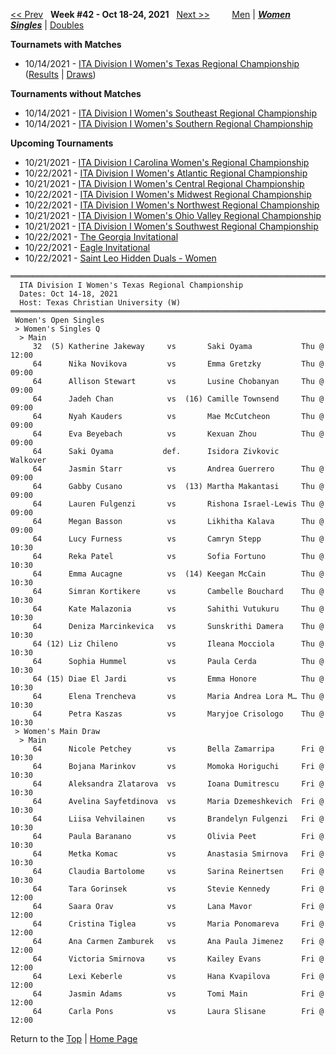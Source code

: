 <a name="top"></a>[<< Prev](women_singles_2141.md) &nbsp; **Week #42 - Oct 18-24, 2021** &nbsp; [Next >>](women_singles_2143.md) &nbsp;&nbsp;&nbsp;&nbsp;&nbsp;&nbsp;&nbsp; [Men](./men_singles_2142.md) &#124; [***Women***](./women_singles_2142.md) &nbsp;&nbsp;&nbsp;&nbsp;&nbsp; [***Singles***](./women_singles_2142.md) &#124; [Doubles](./women_doubles_2142.md)

**Tournamets with Matches**  
- 10/14/2021 - [ITA Division I Women's Texas Regional Championship](#21-76092) ([Results](#21-76092) &#124; <a href="https://colleges.wearecollegetennis.com/competitions/TexasChristianUniversityW/Tournaments/Overview/9574C0F1-FB6F-4587-813E-366D4EF8CD5F" target="_blank">Draws</a>)  

**Tournaments without Matches**  
- 10/14/2021 - <a href="https://colleges.wearecollegetennis.com/competitions/UniversityOfCentralFloridaW/Tournaments/Overview/477EFA21-99A1-4948-BCBA-3E47323DA44C" target="_blank">ITA Division I Women's Southeast Regional Championship</a>  
- 10/14/2021 - <a href="https://colleges.wearecollegetennis.com/competitions/UniversityOfAlabamaW/Tournaments/Overview/3664EBFB-3074-4E63-93F8-6E120D21EEF6" target="_blank">ITA Division I Women's Southern Regional Championship</a>  

**Upcoming Tournaments**  
- 10/21/2021 - <a href="https://colleges.wearecollegetennis.com/competitions/WakeForestUniversityW/Tournaments/Overview/61F146C9-753C-4458-9E95-EE269C0BB692" target="_blank">ITA Division I Carolina Women's Regional Championship</a>  
- 10/22/2021 - <a href="https://colleges.wearecollegetennis.com/competitions/UniversityOfVirginiaW/Tournaments/Overview/03D2591A-B4EA-40D0-84EE-FA366640953F" target="_blank">ITA Division I Women's Atlantic Regional Championship</a>  
- 10/21/2021 - <a href="https://colleges.wearecollegetennis.com/competitions/UniversityOfIowaW/Tournaments/Overview/D14DFB81-5E2F-4C19-96BD-C7C8E01E527B" target="_blank">ITA Division I Women's Central Regional Championship</a>  
- 10/22/2021 - <a href="https://colleges.wearecollegetennis.com/competitions/OhioStateUniversityW/Tournaments/Overview/6552AE44-FB48-4C1E-A09A-B67C23ED4FEA" target="_blank">ITA Division I Women's Midwest Regional Championship</a>  
- 10/22/2021 - <a href="https://colleges.wearecollegetennis.com/competitions/StanfordUniversityW/Tournaments/Overview/069089F9-1C02-43BD-82B5-B68774093F12" target="_blank">ITA Division I Women's Northwest Regional Championship</a>  
- 10/21/2021 - <a href="https://colleges.wearecollegetennis.com/competitions/MiddleTennesseeStateUniversityW/Tournaments/Overview/34C6481F-30D0-4BCE-8E27-2B57D253FF5B" target="_blank">ITA Division I Women's Ohio Valley Regional Championship</a>  
- 10/21/2021 - <a href="https://colleges.wearecollegetennis.com/competitions/UniversityOfSanDiegoW/Tournaments/Overview/9B2A2826-DFA4-4AF2-9D87-2A1D153E1CC1" target="_blank">ITA Division I Women's Southwest Regional Championship</a>  
- 10/22/2021 - <a href="https://colleges.wearecollegetennis.com/competitions/UniversityOfGeorgiaW/Tournaments/Overview/01A4B27D-4D73-4167-8630-758894B435E5" target="_blank">The Georgia Invitational</a>  
- 10/22/2021 - <a href="https://colleges.wearecollegetennis.com/competitions/CarsonNewmanUniversityM/Tournaments/Overview/FA529FF6-2F0C-4A2B-98E2-9375081745F2" target="_blank">Eagle Invitational</a>  
- 10/22/2021 - <a href="https://colleges.wearecollegetennis.com/competitions/SaintLeoUniversityW/Tournaments/Overview/4E66DF95-8991-4880-9830-29E9F5B3C53F" target="_blank">Saint Leo Hidden Duals - Women</a>  

<a name="21-76092"></a>
~~~
════════════════════════════════════════════════════════════════════════════
  ITA Division I Women's Texas Regional Championship
  Dates: Oct 14-18, 2021
  Host: Texas Christian University (W)
════════════════════════════════════════════════════════════════════════════
 Women's Open Singles
 > Women's Singles Q
  > Main
     32  (5) Katherine Jakeway     vs       Saki Oyama           Thu @ 12:00
     64      Nika Novikova         vs       Emma Gretzky         Thu @ 09:00
     64      Allison Stewart       vs       Lusine Chobanyan     Thu @ 09:00
     64      Jadeh Chan            vs  (16) Camille Townsend     Thu @ 09:00
     64      Nyah Kauders          vs       Mae McCutcheon       Thu @ 09:00
     64      Eva Beyebach          vs       Kexuan Zhou          Thu @ 09:00
     64      Saki Oyama           def.      Isidora Zivkovic     Walkover
     64      Jasmin Starr          vs       Andrea Guerrero      Thu @ 09:00
     64      Gabby Cusano          vs  (13) Martha Makantasi     Thu @ 09:00
     64      Lauren Fulgenzi       vs       Rishona Israel-Lewis Thu @ 09:00
     64      Megan Basson          vs       Likhitha Kalava      Thu @ 09:00
     64      Lucy Furness          vs       Camryn Stepp         Thu @ 10:30
     64      Reka Patel            vs       Sofia Fortuno        Thu @ 10:30
     64      Emma Aucagne          vs  (14) Keegan McCain        Thu @ 10:30
     64      Simran Kortikere      vs       Cambelle Bouchard    Thu @ 10:30
     64      Kate Malazonia        vs       Sahithi Vutukuru     Thu @ 10:30
     64      Deniza Marcinkevica   vs       Sunskrithi Damera    Thu @ 10:30
     64 (12) Liz Chileno           vs       Ileana Mocciola      Thu @ 10:30
     64      Sophia Hummel         vs       Paula Cerda          Thu @ 10:30
     64 (15) Diae El Jardi         vs       Emma Honore          Thu @ 10:30
     64      Elena Trencheva       vs       Maria Andrea Lora M… Thu @ 10:30
     64      Petra Kaszas          vs       Maryjoe Crisologo    Thu @ 10:30
 > Women's Main Draw
  > Main
     64      Nicole Petchey        vs       Bella Zamarripa      Fri @ 10:30
     64      Bojana Marinkov       vs       Momoka Horiguchi     Fri @ 10:30
     64      Aleksandra Zlatarova  vs       Ioana Dumitrescu     Fri @ 10:30
     64      Avelina Sayfetdinova  vs       Maria Dzemeshkevich  Fri @ 10:30
     64      Liisa Vehvilainen     vs       Brandelyn Fulgenzi   Fri @ 10:30
     64      Paula Baranano        vs       Olivia Peet          Fri @ 10:30
     64      Metka Komac           vs       Anastasia Smirnova   Fri @ 10:30
     64      Claudia Bartolome     vs       Sarina Reinertsen    Fri @ 10:30
     64      Tara Gorinsek         vs       Stevie Kennedy       Fri @ 12:00
     64      Saara Orav            vs       Lana Mavor           Fri @ 12:00
     64      Cristina Tiglea       vs       Maria Ponomareva     Fri @ 12:00
     64      Ana Carmen Zamburek   vs       Ana Paula Jimenez    Fri @ 12:00
     64      Victoria Smirnova     vs       Kailey Evans         Fri @ 12:00
     64      Lexi Keberle          vs       Hana Kvapilova       Fri @ 12:00
     64      Jasmin Adams          vs       Tomi Main            Fri @ 12:00
     64      Carla Pons            vs       Laura Slisane        Fri @ 12:00
~~~

Return to the [Top](./women_singles_2142.md) &#124; [Home Page](../../index.md)